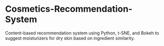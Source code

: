 # Cosmetics-Recommendation-System
Content-based recommendation system using Python, t-SNE, and Bokeh to suggest moisturizers for dry skin based on ingredient similarity.
